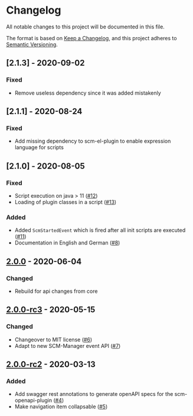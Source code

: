 # Changelog
All notable changes to this project will be documented in this file.

The format is based on [Keep a Changelog](https://keepachangelog.com/en/1.0.0/),
and this project adheres to [Semantic Versioning](https://semver.org/spec/v2.0.0.html).

## [2.1.3] - 2020-09-02

### Fixed
- Remove useless dependency since it was added mistakenly

## [2.1.1] - 2020-08-24

### Fixed
- Add missing dependency to scm-el-plugin to enable expression language for scripts

## [2.1.0] - 2020-08-05

### Fixed
- Script execution on java > 11 ([#12](https://github.com/scm-manager/scm-script-plugin/pull/12)) 
- Loading of plugin classes in a script ([#13](https://github.com/scm-manager/scm-script-plugin/pull/13))

### Added
- Added `ScmStartedEvent` which is fired after all init scripts are executed ([#11](https://github.com/scm-manager/scm-script-plugin/pull/11))
- Documentation in English and German ([#8](https://github.com/scm-manager/scm-script-plugin/pull/8))

## [2.0.0] - 2020-06-04
### Changed
- Rebuild for api changes from core

## [2.0.0-rc3] - 2020-05-15
### Changed
- Changeover to MIT license ([#6](https://github.com/scm-manager/scm-script-plugin/pull/6))
- Adapt to new SCM-Manager event API ([#7](https://github.com/scm-manager/scm-script-plugin/pull/7))

## [2.0.0-rc2] - 2020-03-13
### Added
- Add swagger rest annotations to generate openAPI specs for the scm-openapi-plugin ([#4](https://github.com/scm-manager/scm-script-plugin/pull/4))
- Make navigation item collapsable ([#5](https://github.com/scm-manager/scm-script-plugin/pull/5))

[2.0.0]: https://github.com/scm-manager/scm-script-plugin/releases/tag/2.0.0
[2.0.0-rc3]: https://github.com/scm-manager/scm-script-plugin/releases/tag/2.0.0-rc3
[2.0.0-rc2]: https://github.com/scm-manager/scm-script-plugin/releases/tag/2.0.0-rc2
